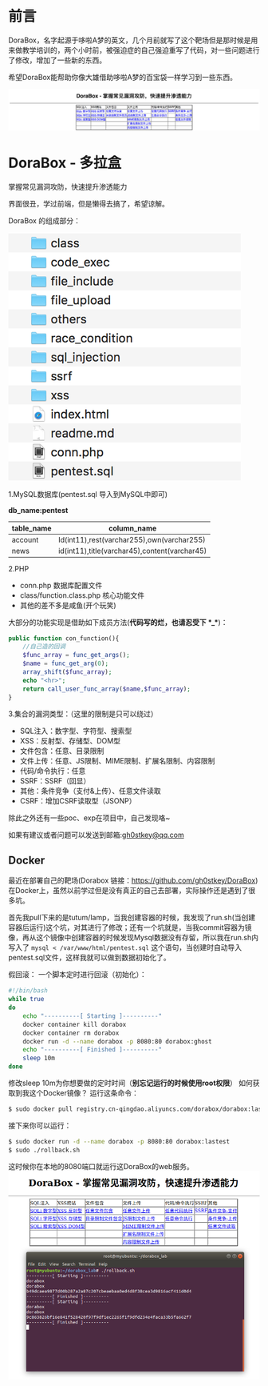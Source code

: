 # 前言

DoraBox，名字起源于哆啦A梦的英文，几个月前就写了这个靶场但是那时候是用来做教学培训的，两个小时前，被强迫症的自己强迫重写了代码，对一些问题进行了修改，增加了一些新的东西。

希望DoraBox能帮助你像大雄借助哆啦A梦的百宝袋一样学习到一些东西。

![dorabox](./img/dorabox.png)

# DoraBox - 多拉盒

掌握常见漏洞攻防，快速提升渗透能力

界面很丑，学过前端，但是懒得去搞了，希望谅解。

DoraBox 的组成部分：

![dorabox](./img/0.png)

1.MySQL数据库(pentest.sql 导入到MySQL中即可)

**db_name:pentest**

| table_name | column_name                              |
| ---------- | ---------------------------------------- |
| account    | Id(int11),rest(varchar255),own(varchar255) |
| news       | id(int11),title(varchar45),content(varchar45) |

2.PHP

- conn.php 数据库配置文件
- class/function.class.php 核心功能文件
- 其他的差不多是咸鱼(开个玩笑)

大部分的功能实现是借助如下成员方法(**代码写的烂，也请忍受下 \*_\***)：

```php
public function con_function(){
	//自己造的回调
	$func_array = func_get_args();
	$name = func_get_arg(0);
	array_shift($func_array);
	echo "<hr>";
	return call_user_func_array($name,$func_array);
}
```



3.集合的漏洞类型：（这里的限制是只可以绕过）

- SQL注入：数字型、字符型、搜索型
- XSS：反射型、存储型、DOM型
- 文件包含：任意、目录限制
- 文件上传：任意、JS限制、MIME限制、扩展名限制、内容限制
- 代码/命令执行：任意
- SSRF：SSRF（回显）
- 其他：条件竞争（支付&上传）、任意文件读取
- CSRF：增加CSRF读取型（JSONP） 

除此之外还有一些poc、exp在项目中，自己发现咯~

如果有建议或者问题可以发送到邮箱:gh0stkey@qq.com

## Docker
最近在部署自己的靶场(Dorabox 链接：https://github.com/gh0stkey/DoraBox) 在Docker上，虽然以前学过但是没有真正的自己去部署，实际操作还是遇到了很多坑。

首先我pull下来的是tutum/lamp，当我创建容器的时候，我发现了run.sh(当创建容器后运行)这个坑，对其进行了修改；还有一个坑就是，当我commit容器为镜像，再从这个镜像中创建容器的时候发现Mysql数据没有存留，所以我在run.sh内写入了 `mysql < /var/www/html/pentest.sql` 这个语句，当创建时自动导入pentest.sql文件，这样我就可以做到数据初始化了。

假回滚：
一个脚本定时进行回滚（初始化）：
```bash
#!/bin/bash
while true
do
	echo "----------[ Starting ]----------"
	docker container kill dorabox
	docker container rm dorabox
	docker run -d --name dorabox -p 8080:80 dorabox:ghost
	echo "----------[ Finished ]----------"
	sleep 10m
done
```
修改sleep 10m为你想要做的定时时间（**别忘记运行的时候使用root权限**）
如何获取到我这个Docker镜像？
运行这条命令：
```bash
$ sudo docker pull registry.cn-qingdao.aliyuncs.com/dorabox/dorabox:lastest
```
接下来你可以运行：
```bash
$ sudo docker run -d --name dorabox -p 8080:80 dorabox:lastest
$ sudo ./rollback.sh
```
这时候你在本地的8080端口就运行这DoraBox的web服务。
![dorabox](./image.png)
